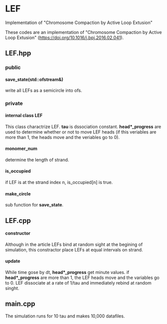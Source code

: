 # LEF
Implementation of "Chromosome Compaction by Active Loop Extusion"

These codes are an implementation of "Chromosome Compaction by Active Loop Extusion" (https://doi.org/10.1016/j.bpj.2016.02.041).

## LEF.hpp

### public
#### save_state(std::ofstream&)
write all LEFs as a semicircle into ofs.

### private

#### internal class LEF

This class charactrize LEF. <strong>tau</strong> is dssociation constant. <strong>head*_progress</strong> are used to determine whether or not to move LEF heads (if this veriables are more than 1, the heads move and the veriables go to 0).

#### monomer_num
determine the length of strand.

#### is_occupied
if LEF is at the strand index n, is_occupied[n] is true.

#### make_circle
sub function for <strong>save_state</strong>.

## LEF.cpp

#### constructor
Although in the article LEFs bind at random sight at the begining of simulation, this constractor place LEFs at equal intervals on strand.

#### update
While time gose by dt, <strong>head*_progress</strong> get minute values. if <strong>head*_progress</strong> are more than 1, the LEF heads move and the variables go to 0. 
LEF dissociate at a rate of 1/tau and immediately rebind at random singht.

## main.cpp
The simulation runs for 10 tau and makes 10,000 datafiles.
